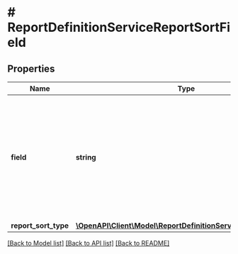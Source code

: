 # # ReportDefinitionServiceReportSortField

## Properties

Name | Type | Description | Notes
------------ | ------------- | ------------- | -------------
**field** | **string** | &lt;div lang&#x3D;\&quot;ja\&quot;&gt; レポート定義のソート対象です。&lt;br&gt; このフィールドは、ADD時に必須となります。 &lt;/div&gt; &lt;div lang&#x3D;\&quot;en\&quot;&gt; Sort object (field) of report definition.&lt;br&gt; This field is required in ADD operation. &lt;/div&gt; | [optional]
**report_sort_type** | [**\OpenAPI\Client\Model\ReportDefinitionServiceReportSortType**](ReportDefinitionServiceReportSortType.md) |  | [optional]

[[Back to Model list]](../../README.md#models) [[Back to API list]](../../README.md#endpoints) [[Back to README]](../../README.md)

